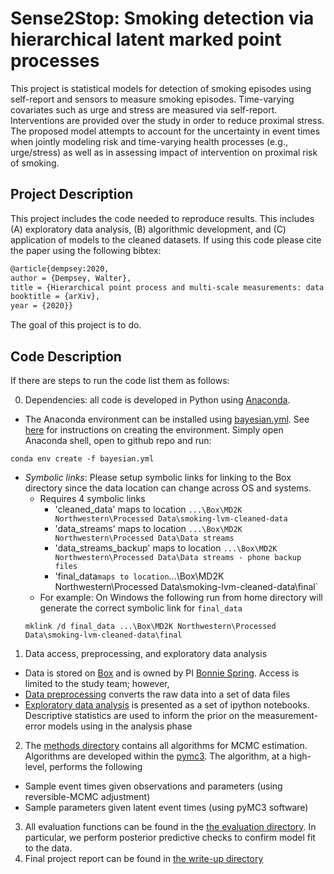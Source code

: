 # Sense2Stop: Smoking detection via hierarchical latent marked point processes  #

This project is statistical models for detection of smoking episodes using self-report and sensors to measure smoking episodes.  Time-varying covariates such as urge and stress are measured via self-report.  Interventions are provided over the study in order to reduce proximal stress.  The proposed model attempts to account for the uncertainty in event times when jointly modeling risk and time-varying health processes (e.g., urge/stress) as well as in assessing impact of intervention on proximal risk of smoking.

## Project Description ##
This project includes the code needed to reproduce results.  This includes (A) exploratory data analysis, (B) algorithmic development, and (C) application of models to the cleaned datasets. If using this code please cite the paper using the following bibtex: 

```tex
@article{dempsey:2020,
author = {Dempsey, Walter},
title = {Hierarchical point process and multi-scale measurements: data integration for latent recurrent event analysis under uncertainty},
booktitle = {arXiv},
year = {2020}}
```
The goal of this project is to do. 

## Code Description ##

If there are steps to run the code list them as follows: 

0. Dependencies: all code is developed in Python using [Anaconda](https://anaconda.org/about).
* The Anaconda environment can be installed using [bayesian.yml](./bayesian.yml). See [here](https://docs.conda.io/projects/conda/en/latest/user-guide/tasks/manage-environments.html#creating-an-environment-from-an-environment-yml-file) for instructions on creating the environment.  Simply open Anaconda shell, open to github repo and run:
```
conda env create -f bayesian.yml
```
* _Symbolic links_: Please setup symbolic links for linking to the Box directory since the data location can change across OS and systems.  
  + Requires 4 symbolic links
    - 'cleaned_data' maps to location `...\Box\MD2K Northwestern\Processed Data\smoking-lvm-cleaned-data`
    - 'data_streams' maps to location `...\Box\MD2K Northwestern\Processed Data\Data streams`
    - 'data_streams_backup' maps to location `...\Box\MD2K Northwestern\Processed Data\Data streams - phone backup files`
    - 'final_data` maps to location `...\Box\MD2K Northwestern\Processed Data\smoking-lvm-cleaned-data\final`
  + For example: On Windows the following run from home directory will generate the correct symbolic link for `final_data`
  ```
  mklink /d final_data ...\Box\MD2K Northwestern\Processed Data\smoking-lvm-cleaned-data\final
  ```
1. Data access, preprocessing, and exploratory data analysis
* Data is stored on [Box](https://account.box.com/login) and is owned by PI [Bonnie Spring](https://www.feinberg.northwestern.edu/faculty-profiles/az/profile.html?xid=16136).  Access is limited to the study team; however, 
* [Data preprocessing](/data_preprocessing) converts the raw data into a set of data files
* [Exploratory data analysis](/exploratory_data_analysis) is presented as a set of ipython notebooks. Descriptive statistics are used to inform the prior on the measurement-error models using in the analysis phase
2. The [methods directory](/methods) contains all algorithms for MCMC estimation.  Algorithms are developed within the [pymc3](https://docs.pymc.io/).  The algorithm, at a high-level, performs the following
* Sample event times given observations and parameters (using reversible-MCMC adjustment)
* Sample parameters given latent event times (using pyMC3 software) 
3. All evaluation functions can be found in the [the evaluation directory](/evaluation).  In particular, we perform posterior predictive checks to confirm model fit to the data.
4. Final project report can be found in [the write-up directory](/write-up)
